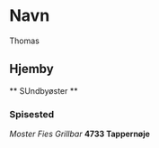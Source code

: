 # Navn
Thomas

## Hjemby
** SUndbyøster **

### Spisested

*Moster Fies Grillbar* **4733 Tappernøje**
